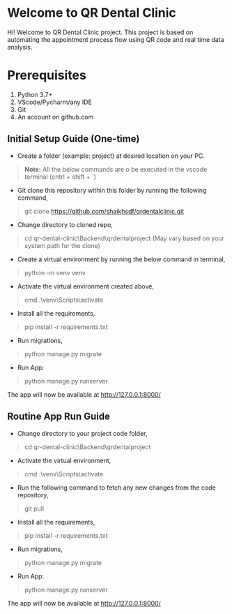 # Welcome to QR Dental Clinic

Hi! Welcome to QR Dental Clinic project. This project is based on automating the appointment process flow using QR code and real time data analysis.

# Prerequisites
 1. Python 3.7+
 2. VScode/Pycharm/any IDE
 3. Git
 4. An account on github.com


## Initial Setup Guide (One-time)

- Create a folder (example: project) at desired location on your PC.
>**Note:** All the below commands are o be executed in the vscode terminal (cntrl + shift + `)
- Git clone this repository within this folder by running the following command,
> git clone https://github.com/shaikhsdf/qrdentalclinic.git
- Change directory to cloned repo,
> cd qr-dental-clinic\Backend\qrdentalproject (May vary based on your system path for the clone)
- Create a virtual environment by running the below command in terminal,
> python -m venv venv
- Activate the virtual environment created above,
> cmd
> .\venv\Scripts\activate
- Install all the requirements,
> pip install -r requirements.txt
- Run migrations,
> python manage.py migrate
- Run App:
> python manage.py runserver

The app will now be available at http://127.0.0.1:8000/

## Routine App Run Guide

- Change directory to your project code folder,
> cd qr-dental-clinic\Backend\qrdentalproject
- Activate the virtual environment,
> cmd
> .\venv\Scripts\activate
- Run the following command to fetch any new changes from the code repository,
> git pull
- Install all the requirements,
> pip install -r requirements.txt
- Run migrations,
> python manage.py migrate
- Run App:
> python manage.py runserver

The app will now be available at http://127.0.0.1:8000/

